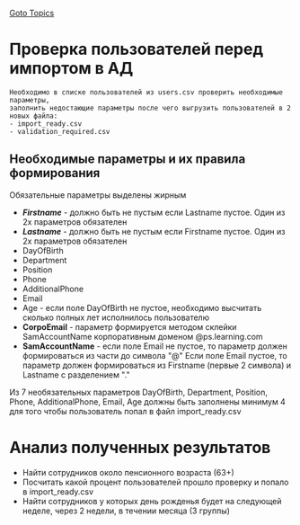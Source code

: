 [Goto Topics](https://github.com/Vector-BCO/PowerShell.Learning/wiki)

# Проверка пользователей перед импортом в АД
    Необходимо в списке пользователей из users.csv проверить необходимые параметры,
    заполнить недостающие параметры после чего выгрузить пользователей в 2 новых файла:
    - import_ready.csv 
    - validation_required.csv

## Необходимые параметры и их правила формирования
Обязательные параметры выделены жирным
  - ***Firstname*** - должно быть не пустым если Lastname пустое. Один из 2х параметров обязателен
  - ***Lastname*** - должно быть не пустым если Firstname пустое. Один из 2х параметров обязателен
  - DayOfBirth 
  - Department
  - Position
  - Phone
  - AdditionalPhone
  - Email
  - Age - если поле DayOfBirth не пустое, необходимо  высчитать сколько полных лет исполнилось пользователю
  - **CorpoEmail** - параметр формируется методом склейки SamAccountName корпоративным доменом @ps.learning.com
  - **SamAccountName** - если поле Email не пустое, то параметр должен формироваться из части до символа "@"
  Если поле Email пустое, то параметр должен формироваться из Firstname (первые 2 символа) и Lastname с разделением "."

Из 7 необязательных параметров DayOfBirth, Department, Position, Phone, AdditionalPhone, Email, Age должны быть заполнены минимум 4 для того чтобы пользователь попал в файл import_ready.csv


# Анализ полученных результатов
  - Найти сотрудников около пенсионного возраста (63+)
  - Посчитать какой процент пользователей прошло проверку и попало в import_ready.csv
  - Найти сотрудников у которых день рожденья будет на следующей неделе, через 2 недели, в течении месяца (3 группы)